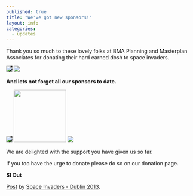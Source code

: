 ```yaml
---
published: true
title: "We've got new sponsors!"
layout: info
categories: 
  - updates
---
```


Thank you so much to these lovely folks at BMA Planning and Masterplan Associates for donating their hard earned dosh to space invaders.

<img class="featurette-image-spons img-rounded" src="../media/masterplan.png" style="max-height:60px; background:#000;">
<img class="featurette-image-spons img-rounded" src="../media/bma-planning.png" style="max-height:100px;">

**And lets not forget all our sponsors to date.**

<div><img class="featurette-image-spons img-rounded" src="http://www.dublincity.ie/Pages/Welcome/defaultpagecontent/images/ShortLogo.png" style="max-height:140px; background:#000;">
<img class="featurette-image-spons img-rounded" src="../img/ipi-logo.png" style="height:140px;">
<img class="featurette-image-spons img-rounded" src="../img/rtpi_irl.png" style="max-height:100px;"></div>

We are delighted with the support you have given us so far.

If you too have the urge to donate please do so on our donation page.

**SI Out**

<div id="fb-root"></div> <script>(function(d, s, id) { var js, fjs = d.getElementsByTagName(s)[0]; if (d.getElementById(id)) return; js = d.createElement(s); js.id = id; js.src = "//connect.facebook.net/en_GB/all.js#xfbml=1"; fjs.parentNode.insertBefore(js, fjs); }(document, 'script', 'facebook-jssdk'));</script>
<div class="fb-post" data-href="https://www.facebook.com/spaceinvadersdublin2013/posts/512031185545981" data-width="550"><div class="fb-xfbml-parse-ignore"><a href="https://www.facebook.com/spaceinvadersdublin2013/posts/512031185545981">Post</a> by <a href="https://www.facebook.com/spaceinvadersdublin2013">Space Invaders - Dublin 2013</a>.</div></div>